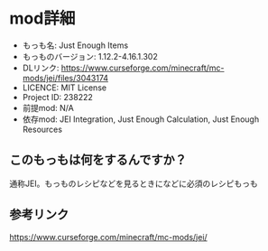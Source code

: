 # mod詳細

- もっも名: Just Enough Items 
- もっものバージョン: 1.12.2-4.16.1.302
- DLリンク: https://www.curseforge.com/minecraft/mc-mods/jei/files/3043174
- LICENCE: MIT License
- Project ID: 238222
- 前提mod: N/A
- 依存mod: JEI Integration, Just Enough Calculation, Just Enough Resources

## このもっもは何をするんですか？
通称JEI。もっものレシピなどを見るときになどに必須のレシピもっも

## 参考リンク
https://www.curseforge.com/minecraft/mc-mods/jei/
